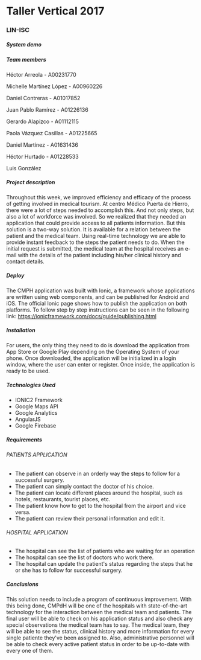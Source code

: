 # Taller Vertical 2017
### LIN-ISC
##### System demo 
##### Team members
Héctor Arreola - A00231770

Michelle Martínez López - A00960226

Daniel Contreras - A01017852

Juan Pablo Ramírez - A01226136

Gerardo Alapizco - A01112115

Paola Vázquez Casillas - A01225665

Daniel Martínez - A01631436

Héctor Hurtado - A01228533

Luis González

##### Project description
Throughout this week, we improved efficiency and efficacy of the process of getting involved in medical tourism. At centro Médico Puerta de Hierro, there were a lot of steps needed to accomplish this. And not only steps, but also a lot of workforce was involved. So we realized that they needed an application that could provide access to all patients information. But this solution is a two-way solution. It is available for a relation between the patient and the medical team. Using real-time technology we are able to provide instant feedback to the steps the patient needs to do. When the initial request is submitted, the medical team at the hospital receives an e-mail with the details of the patient including his/her clinical history and contact details.  

##### Deploy
The CMPH application was built with Ionic, a framework whose applications are written using web components, and can be published for Android and iOS. The official Ionic page shows how to publish the application on both platforms. To follow step by step instructions can be seen in the following link: https://ionicframework.com/docs/guide/publishing.html

##### Installation
For users, the only thing they need to do is download the application from App Store or Google Play depending on the Operating System of your phone. Once downloaded, the application will be initialized in a login window, where the user can enter or register. Once inside, the application is ready to be used.

##### Technologies Used
* IONIC2 Framework 
* Google Maps API
* Google Analytics
* AngularJS
* Google Firebase

##### Requirements
###### PATIENTS APPLICATION
- The patient can observe in an orderly way the steps to follow for a successful surgery.
- The patient can simply contact the doctor of his choice.
- The patient can locate different places around the hospital, such as hotels, restaurants, tourist places, etc.
- The patient know how to get to the hospital from the airport and vice versa.
- The patient can review their personal information and edit it.

###### HOSPITAL APPLICATION
- The hospital can see the list of patients who are waiting for an operation
- The hospital can see the list of doctors who work there.
- The hospital can update the patient's status regarding the steps that he or she has to follow for successful surgery.

##### Conclusions
This solution needs to include a program of continuous improvement. With this being done, CMPdH will be one of the hospitals with state-of-the-art technology for the interaction between the medical team and patients. The final user will be able to check on his application status and also check any special observations the medical team has to say. The medical team, they will be able to see the status, clinical history and more information for every single patiente they've been assigned to. Also, administrative personnel will be able to check every active patient status in order to be up-to-date with every one of them.
